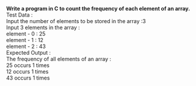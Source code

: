 <h><b> <strong> Write a program in C to count the frequency of each element of an array. </strong> </b></h><br>
Test Data :<br>
Input the number of elements to be stored in the array :3<br>
Input 3 elements in the array :<br>
element - 0 : 25<br>
element - 1 : 12<br>
element - 2 : 43<br>
Expected Output :<br>
The frequency of all elements of an array :<br>
25 occurs 1 times<br>
12 occurs 1 times<br>
43 occurs 1 times<br>